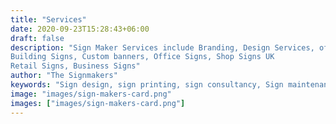 ```yaml
---
title: "Services"
date: 2020-09-23T15:28:43+06:00
draft: false
description: "Sign Maker Services include Branding, Design Services, of Commercial Signs, Industrial Signs, Illuminated Signs, 
Building Signs, Custom banners, Office Signs, Shop Signs UK
Retail Signs, Business Signs"
author: "The Signmakers"
keywords: "Sign design, sign printing, sign consultancy, Sign maintenance, Sign repair"
image: "images/sign-makers-card.png"
images: ["images/sign-makers-card.png"]
---
```

